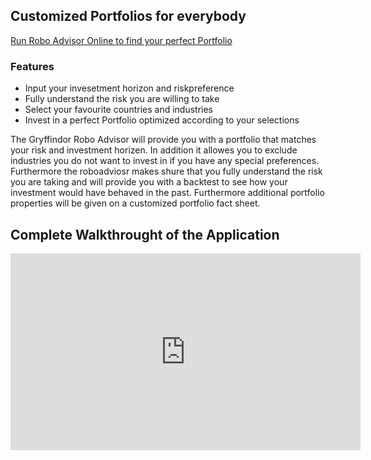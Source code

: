 <h2>Customized Portfolios for everybody</h2>

<a href="https://stefan-sillober.shinyapps.io/gryffindorroboadvisor/" class="button">Run Robo Advisor Online to find your perfect Portfolio</a>

<h3>Features</h3>

<ul>
<li>Input your invesetment horizon and riskpreference</li>
<li>Fully understand the risk you are willing to take</li>
<li>Select your favourite countries and industries</li>
<li>Invest in a perfect Portfolio optimized according to your selections</li>
</ul>

The Gryffindor Robo Advisor will provide you with a portfolio that matches your risk and investment horizen. In addition it allowes you to exclude industries you do not want to invest in if you have any special preferences. Furthermore the roboadviosr makes shure that you fully understand the risk you are taking and will provide you with a backtest to see how your investment would have behaved in the past. Furthermore additional portfolio properties will be given on a customized portfolio fact sheet.

<h2>Complete Walkthrought of the Application</h2>

<iframe width="560" height="315" src="https://youtu.be/J2cpZW4lpG4" frameborder="0" allow="accelerometer; autoplay; encrypted-media; gyroscope; picture-in-picture" allowfullscreen></iframe>
